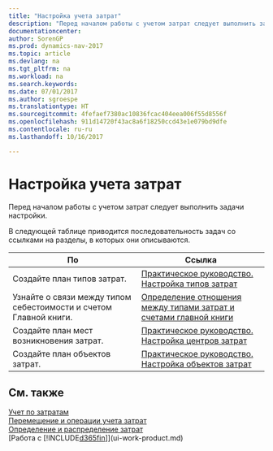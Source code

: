 ```yaml
---
title: "Настройка учета затрат"
description: "Перед началом работы с учетом затрат следует выполнить задачи настройки."
documentationcenter: 
author: SorenGP
ms.prod: dynamics-nav-2017
ms.topic: article
ms.devlang: na
ms.tgt_pltfrm: na
ms.workload: na
ms.search.keywords: 
ms.date: 07/01/2017
ms.author: sgroespe
ms.translationtype: HT
ms.sourcegitcommit: 4fefaef7380ac10836fcac404eea006f55d8556f
ms.openlocfilehash: 911d14720f43ac8a6f18250ccd43e1e079bd9dfe
ms.contentlocale: ru-ru
ms.lasthandoff: 10/16/2017

---
```

# <a name="setting-up-cost-accounting"></a>Настройка учета затрат
Перед началом работы с учетом затрат следует выполнить задачи настройки.  

 В следующей таблице приводится последовательность задач со ссылками на разделы, в которых они описываются.

|По|Ссылка|  
|--------|---------|  
|Создайте план типов затрат.|[Практическое руководство. Настройка типов затрат](finance-how-to-set-up-cost-types.md)|  
|Узнайте о связи между типом себестоимости и счетом Главной книги.|[Определение отношения между типами затрат и счетами главной книги](finance-defining-the-relationship-between-cost-types-and-general-ledger-accounts.md)|  
|Создайте план мест возникновения затрат.|[Практическое руководство. Настройка центров затрат](finance-how-to-set-up-cost-centers.md)|  
|Создайте план объектов затрат.|[Практическое руководство. Настройка объектов затрат](finance-how-to-set-up-cost-objects.md)|  

## <a name="see-also"></a>См. также  
[Учет по затратам](finance-manage-cost-accounting.md)  
[Перемещение и операции учета затрат](finance-transfer-and-post-cost-entries.md)   
[Определение и распределение затрат](finance-define-and-allocate-costs.md)  
[Работа с [!INCLUDE[d365fin](includes/d365fin_md.md)]](ui-work-product.md)

